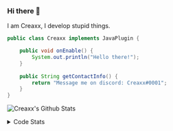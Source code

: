 ### Hi there 👋

I am Creaxx, I develop stupid things. 

```java
public class Creaxx implements JavaPlugin {

    public void onEnable() {
        System.out.println("Hello there!");
    }
    
    public String getContactInfo() {
        return "Message me on discord: Creaxx#0001";
    }
}
```

![Creaxx's Github Stats](https://github-readme-stats.vercel.app/api?username=CreaxxOG&show_icons=true&theme=dark&count_private=true)

<details>
  <summary>Code Stats</summary>

<!--START_SECTION:waka-->
![Code Time](http://img.shields.io/badge/Code%20Time-1%2C164%20hrs%209%20mins-blue)

![Lines of code](https://img.shields.io/badge/From%20Hello%20World%20I%27ve%20Written-542.1%20thousand%20lines%20of%20code-blue)

**🐱 My GitHub Data** 

> 📦 66.3 kB Used in GitHub's Storage 
 > 
> 🏆 1,070 Contributions in the Year 2023
 > 
> 🚫 Not Opted to Hire
 > 
> 📜 4 Public Repositories 
 > 
> 🔑 2 Private Repositories 
 > 
**I'm an Early 🐤** 

```text
🌞 Morning                282 commits         ██░░░░░░░░░░░░░░░░░░░░░░░   07.47 % 
🌆 Daytime                1631 commits        ███████████░░░░░░░░░░░░░░   43.18 % 
🌃 Evening                1809 commits        ████████████░░░░░░░░░░░░░   47.90 % 
🌙 Night                  55 commits          ░░░░░░░░░░░░░░░░░░░░░░░░░   01.46 % 
```
📅 **I'm Most Productive on Saturday** 

```text
Monday                   449 commits         ███░░░░░░░░░░░░░░░░░░░░░░   11.89 % 
Tuesday                  483 commits         ███░░░░░░░░░░░░░░░░░░░░░░   12.79 % 
Wednesday                528 commits         ███░░░░░░░░░░░░░░░░░░░░░░   13.98 % 
Thursday                 604 commits         ████░░░░░░░░░░░░░░░░░░░░░   15.99 % 
Friday                   351 commits         ██░░░░░░░░░░░░░░░░░░░░░░░   09.29 % 
Saturday                 701 commits         █████░░░░░░░░░░░░░░░░░░░░   18.56 % 
Sunday                   661 commits         ████░░░░░░░░░░░░░░░░░░░░░   17.50 % 
```


📊 **This Week I Spent My Time On** 

```text
💬 Programming Languages: 
Java                     18 hrs 34 mins      ████████████████████████░   95.90 % 
XML                      33 mins             █░░░░░░░░░░░░░░░░░░░░░░░░   02.88 % 
YAML                     6 mins              ░░░░░░░░░░░░░░░░░░░░░░░░░   00.54 % 
GitIgnore file           4 mins              ░░░░░░░░░░░░░░░░░░░░░░░░░   00.41 % 
textmate                 1 min               ░░░░░░░░░░░░░░░░░░░░░░░░░   00.11 % 

🔥 Editors: 
IntelliJ                 19 hrs 21 mins      █████████████████████████   100.00 % 
```

**I Mostly Code in Java** 

```text
Java                     55 repos            █████████████████████░░░░   83.33 % 
Kotlin                   8 repos             ███░░░░░░░░░░░░░░░░░░░░░░   12.12 % 
TypeScript               2 repos             █░░░░░░░░░░░░░░░░░░░░░░░░   03.03 % 
EJS                      1 repo              ░░░░░░░░░░░░░░░░░░░░░░░░░   01.52 % 
```




 Last Updated on 02/04/2023 06:22:32 UTC
<!--END_SECTION:waka-->
</details>

